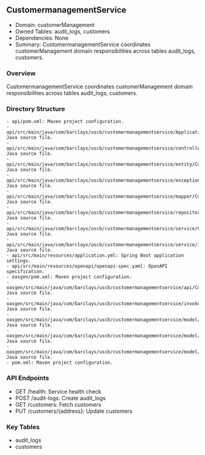 ## CustomermanagementService

- Domain: customerManagement
- Owned Tables: audit_logs, customers
- Dependencies: None
- Summary: CustomermanagementService coordinates customerManagement domain responsibilities across tables audit_logs, customers.

### Overview
CustomermanagementService coordinates customerManagement domain responsibilities across tables audit_logs, customers.

### Directory Structure
```
- api/pom.xml: Maven project configuration.
- api/src/main/java/com/barclays/uscb/customermanagementservice/Application.java: Java source file.
- api/src/main/java/com/barclays/uscb/customermanagementservice/controller/CustomermanagementController.java: Java source file.
- api/src/main/java/com/barclays/uscb/customermanagementservice/entity/CustomermanagementEntity.java: Java source file.
- api/src/main/java/com/barclays/uscb/customermanagementservice/exception/GlobalExceptionHandler.java: Java source file.
- api/src/main/java/com/barclays/uscb/customermanagementservice/mapper/CustomermanagementMapper.java: Java source file.
- api/src/main/java/com/barclays/uscb/customermanagementservice/repository/CustomermanagementRepository.java: Java source file.
- api/src/main/java/com/barclays/uscb/customermanagementservice/service/CustomermanagementService.java: Java source file.
- api/src/main/java/com/barclays/uscb/customermanagementservice/service/impl/CustomermanagementServiceImpl.java: Java source file.
- api/src/main/resources/application.yml: Spring Boot application settings.
- api/src/main/resources/openapi/openapi-spec.yaml: OpenAPI specification.
- oasgen/pom.xml: Maven project configuration.
- oasgen/src/main/java/com/barclays/uscb/customermanagementservice/api/CustomermanagementApi.java: Java source file.
- oasgen/src/main/java/com/barclays/uscb/customermanagementservice/invoker/ApiClient.java: Java source file.
- oasgen/src/main/java/com/barclays/uscb/customermanagementservice/model/AuditLogsRecord.java: Java source file.
- oasgen/src/main/java/com/barclays/uscb/customermanagementservice/model/CustomermanagementHealthResponse.java: Java source file.
- oasgen/src/main/java/com/barclays/uscb/customermanagementservice/model/CustomersRecord.java: Java source file.
- pom.xml: Maven project configuration.
```

### API Endpoints
- GET /health: Service health check
- POST /audit-logs: Create audit_logs
- GET /customers: Fetch customers
- PUT /customers/{address}: Update customers

### Key Tables
- audit_logs
- customers
